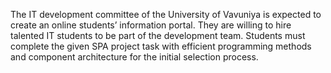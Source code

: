 The IT development committee of the University of Vavuniya is expected to create an online
students’ information portal. They are willing to hire talented IT students to be part of the
development team. Students must complete the given SPA project task with efficient
programming methods and component architecture for the initial selection process.
